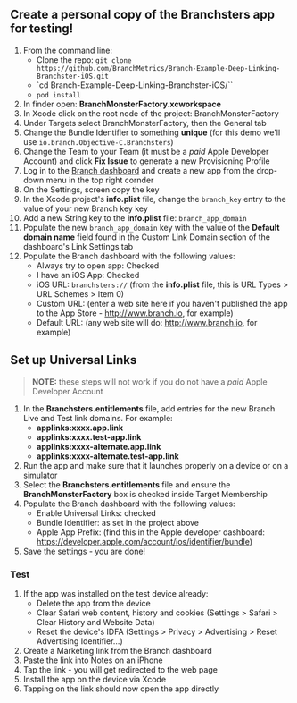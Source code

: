 ## Create a personal copy of the Branchsters app for testing!

1. From the command line:
     - Clone the repo: `git clone https://github.com/BranchMetrics/Branch-Example-Deep-Linking-Branchster-iOS.git`
     - `cd Branch-Example-Deep-Linking-Branchster-iOS/``
     - `pod install`
2. In finder open: **BranchMonsterFactory.xcworkspace**
3. In Xcode click on the root node of the project: BranchMonsterFactory
4. Under Targets select BranchMonsterFactory, then the General tab
5. Change the Bundle Identifier to something **unique** (for this demo we'll use `io.branch.Objective-C.Branchsters`)
6. Change the Team to your Team (it must be a *paid* Apple Developer Account) and click **Fix Issue** to generate a new Provisioning Profile
7. Log in to the [Branch dashboard](https://dashboard.branch.io) and create a new app from the drop-down menu in the top right cornder
8. On the Settings, screen copy the key
9. In the Xcode project's **info.plist** file, change the `branch_key` entry to the value of your new Branch key key
10. Add a new String key to the **info.plist** file: `branch_app_domain`
11. Populate the new `branch_app_domain` key with the value of the **Default domain name** field found in the Custom Link Domain section of the dashboard's Link Settings tab
12. Populate the Branch dashboard with the following values:
    - Always try to open app: Checked
    - I have an iOS App: Checked
    - iOS URL: `branchsters://` (from the **info.plist** file, this is URL Types > URL Schemes > Item 0)
    - Custom URL: (enter a web site here if you haven't published the app to the App Store - http://www.branch.io, for example)
    - Default URL: (any web site will do: http://www.branch.io, for example)

## Set up Universal Links

> **NOTE:** these steps will not work if you do not have a *paid* Apple Developer Account

1. In the **Branchsters.entitlements** file, add entries for the new Branch Live and Test link domains. For example:
    - **applinks:xxxx.app.link**
    - **applinks:xxxx.test-app.link**
    - **applinks:xxxx-alternate.app.link**
    - **applinks:xxxx-alternate.test-app.link**
2. Run the app and make sure that it launches properly on a device or on a simulator
3. Select the **Branchsters.entitlements** file and ensure the **BranchMonsterFactory** box is checked inside Target Membership
4. Populate the Branch dashboard with the following values:
    - Enable Universal Links: checked
    - Bundle Identifier: as set in the project above
    - Apple App Prefix: (find this in the Apple developer dashboard: https://developer.apple.com/account/ios/identifier/bundle)
4. Save the settings - you are done!

### Test
1. If the app was installed on the test device already:
    - Delete the app from the device
    - Clear Safari web content, history and cookies (Settings > Safari > Clear History and Website Data)
    - Reset the device's IDFA (Settings > Privacy > Advertising > Reset Advertising Identifier...)
2. Create a Marketing link from the Branch dashboard
3. Paste the link into Notes on an iPhone
4. Tap the link - you will get redirected to the web page
5. Install the app on the device via Xcode
6. Tapping on the link should now open the app directly
